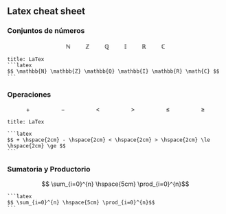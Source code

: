 ## Latex cheat sheet

### Conjuntos de números
$$ \mathbb{N} \hspace{1cm} \mathbb{Z} \hspace{1cm} \mathbb{Q} \hspace{1cm} \mathbb{I} \hspace{1cm} \mathbb{R} \hspace{1cm} \mathbb{C}$$  
````ad-info
title: LaTex
```latex 
$$ \mathbb{N} \mathbb{Z} \mathbb{Q} \mathbb{I} \mathbb{R} \math{C} $$
```
```` 
### Operaciones

$$ + \hspace{2cm} - \hspace{2cm} < \hspace{2cm} > \hspace{2cm} \le \hspace{2cm} \ge $$
````ad-info
title: LaTex

```latex
$$ + \hspace{2cm} - \hspace{2cm} < \hspace{2cm} > \hspace{2cm} \le \hspace{2cm} \ge $$
```
````

### Sumatoria y Productorio

$$ \sum_{i=0}^{n} \hspace{5cm} \prod_{i=0}^{n}$$
````ad-info
```latex
$$ \sum_{i=0}^{n} \hspace{5cm} \prod_{i=0}^{n}$$
```
```` 

